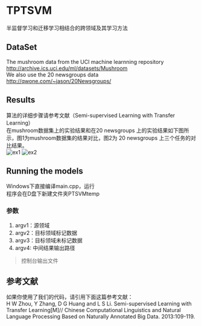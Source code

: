 # TPTSVM
半监督学习和迁移学习相结合的跨领域及其学习方法
## DataSet
The mushroom data from the UCI machine learnning repository <http://archive.ics.uci.edu/ml/datasets/Mushroom><br>
We also use the 20 newsgroups data <http://qwone.com/~jason/20Newsgroups/><br>
## Results
算法的详细步骤请参考文献（Semi-supervised Learning with Transfer Learning）<br>在mushroom数据集上的实验结果和在20 newsgroups 上的实验结果如下图所示，图1为mushroom数据集的结果对比，图2为 20 newsgroups 上三个任务的对比结果。<br>
![ex1]()
![ex2]()
## Running the models
Windows下直接编译main.cpp，运行<br>
程序会在D盘下新建文件夹PTSVMtemp<br>

### 参数
1. argv1：源领域
2. argv2：目标领域标记数据
3. argv3：目标领域未标记数据
4. argv4: 中间结果输出路径
> 控制台输出文件<br>

## 参考文献
如果你使用了我们的代码，请引用下面这篇参考文献：<br>
H W Zhou, Y Zhang, D G Huang and L S Li. Semi-supervised Learning with Transfer Learning[M]// Chinese Computational Linguistics and Natural Language Processing Based on Naturally Annotated Big Data. 2013:109-119.
